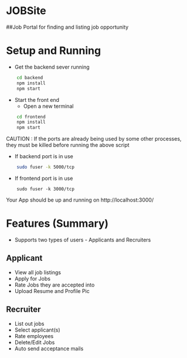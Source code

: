 # JOBSite
##Job Portal for finding and listing job opportunity

# Setup and Running 

* Get the backend sever running

```bash
    cd backend
    npm install
    npm start
```

* Start the front end
  *  Open a new terminal

```bash
    cd frontend
    npm install
    npm start
```

CAUTION : If the ports are already being used by some other processes, they must be killed before running the above script
* If backend port is in use
```bash
    sudo fuser -k 5000/tcp
```
* If frontend port is in use
``` 
    sudo fuser -k 3000/tcp
```

Your App should be up and running on http://localhost:3000/

# Features (Summary)

* Supports two types of users - Applicants and Recruiters

## Applicant
* View all job listings
* Apply for Jobs
* Rate Jobs they are accepted into
* Upload Resume and Profile Pic

## Recruiter
* List out jobs
* Select applicant(s)
* Rate employees
* Delete/Edit Jobs
* Auto send acceptance mails
